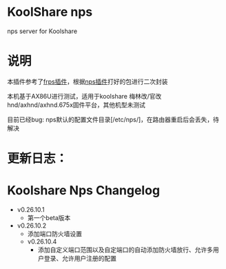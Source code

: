 # KoolShare nps

nps server for Koolshare

# 说明

本插件参考了[frps插件](https://github.com/koolshare/rogsoft)，根据[nps插件](https://github.com/ehang-io/nps)打好的包进行二次封装

本机基于AX86U进行测试，适用于koolshare 梅林改/官改 hnd/axhnd/axhnd.675x固件平台，其他机型未测试

目前已经bug: nps默认的配置文件目录[/etc/nps/]，在路由器重启后会丢失，待解决

# 更新日志：

Koolshare Nps Changelog
===========================================
- v0.26.10.1
  - 第一个beta版本
- v0.26.10.2
    - 添加端口防火墙设置
  - v0.26.10.4
    - 添加自定义端口范围以及自定端口的自动添加防火墙放行、允许多用户登录、允许用户注册的配置
